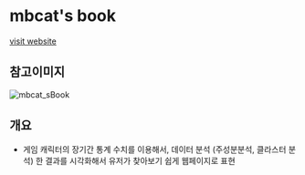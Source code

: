 # mbcat's book

[visit website](https://ghtea.github.io/hots/)
## 참고이미지
![mbcat_sBook](https://user-images.githubusercontent.com/47841931/120080246-e74af500-c0f2-11eb-8ab0-81d80282d6c7.png)


## 개요
- 게임 캐릭터의 장기간 통계 수치를 이용해서, 데이터 분석 (주성분분석, 클라스터 분석) 한 결과를 시각화해서 유저가 찾아보기 쉽게 웹페이지로 표현



